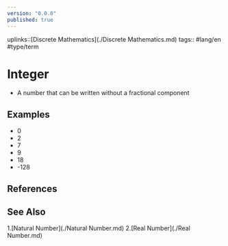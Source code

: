 ```yaml
---
version: "0.0.0"
published: true
---
```

uplinks::[Discrete Mathematics](./Discrete Mathematics.md)
tags:: #lang/en #type/term 
# Integer
 - A number that can be written without a fractional component
 
 ## Examples
 - 0
 - 2
 - 7
 - 9
 - 18
 - -128
 
## References

## See Also
1.[Natural Number](./Natural Number.md)
2.[Real Number](./Real Number.md)